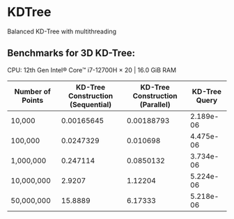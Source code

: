 # KDTree

Balanced KD-Tree with multithreading

## Benchmarks for 3D KD-Tree:

CPU: 12th Gen Intel® Core™ i7-12700H × 20 | 16.0 GiB RAM

| Number of Points | KD-Tree Construction (Sequential) | KD-Tree Construction (Parallel) | KD-Tree Query |
|------------------|-----------------------------------|---------------------------------|---------------|
| 10,000           | 0.00165645                        | 0.00188793                      | 2.189e-06     |
| 100,000          | 0.0247329                         | 0.010698                        | 4.475e-06     |
| 1,000,000        | 0.247114                          | 0.0850132                       | 3.734e-06     |
| 10,000,000       | 2.9207                            | 1.12204                         | 5.224e-06     |
| 50,000,000       | 15.8889                           | 6.17333                         | 5.218e-06     |